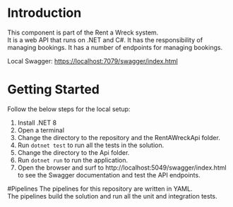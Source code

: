 # Introduction 
This component is part of the Rent a Wreck system. <br/>
It is a web API that runs on .NET and C#. It has the responsibility of managing bookings. It has a number of endpoints for managing bookings.<br/>

Local Swagger: [https://localhost:7079/swagger/index.html](https://localhost:7152/swagger/index.html)

# Getting Started
Follow the below steps for the local setup:
1. Install .NET 8
2. Open a terminal
3. Change the directory to the repository and the RentAWreckApi folder.
4. Run `dotnet test` to run all the tests in the solution.
5. Change the directory to the Api folder.
4. Run `dotnet run` to run the application.
7. Open the browser and surf to http://localhost:5049/swagger/index.html to see the Swagger documentation and test the API endpoints.

#Pipelines
The pipelines for this repository are written in YAML.<br/>
The pipelines build the solution and run all the unit and integration tests.<br/>

